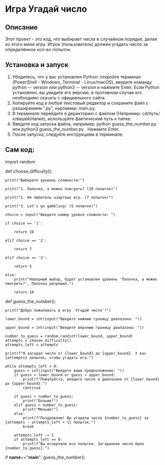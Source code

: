 # Игра Угадай число

## Описание
Этот проект - это код, что выбирает числа в случайном порядке, делая из этого мини игру. Игрок (пользователь) должен угадать число за определённое кол-во попыток.

## Установка и запуск
1. Убедитесь, что у вас установлен Python:
   откройте терминал (PowerShell - Windows, Terminal - Linux/macOS), введите команду python -- version или python3 -- version и нажмите Enter. Если Python установлен, вы увидите его версию, в противном случае его необходимо скачать с официального сайта.
2. Копируйте код в любой текстовый редактор и сохраните файл с разширением ".py", нарпимер: main.py.
3. В терминале перейдите в дерикторию с файлом (Например: cd/путь/к/вашей/папке), используйте фактический путь к папке.
4. Введите код запуска файла, например: python guess_the_number.py или python3 guess_the_number.py . Нажмите Enter.
5. После запуска, следуйте инструкциям в терминале.

## Сам код:
import random

def choose_difficulty():

    print("Выберите уровень сложности:")
    
    print("1. Папочка, а можно поиграть? (10 попыток)")
    
    print("2. Не любитель азартных игр. (7 попыток)")
    
    print("3. Let's go gambling! (5 попыток)")
    
    choice = input("Введите номер уровня сложности: ")
    
    if choice == '1':
    
        return 10
        
    elif choice == '2':
    
        return 7
        
    elif choice == '3':
    
        return 5
        
    else:
        print("Неверный выбор, будет установлен уровень 'Папочка, а можно пиогрить?', Папочка разрешил.")
        
        return 10

def guess_the_number():

    print("Добро пожаловать в игру 'Угадай число'!")
    
    lower_bound = int(input("Введите нижнюю границу диапазона: "))
    
    upper_bound = int(input("Введите верхнюю границу диапазона: "))
    
    number_to_guess = random.randint(lower_bound, upper_bound)
    attempts = choose_difficulty()
    attempts_left = attempts

    print(f"Я загадал число от {lower_bound} до {upper_bound}. У вас {attempts} попыток, чтобы угадать его.")

    while attempts_left > 0:
        guess = int(input("Введите ваше предположение: "))
        if guess < lower_bound or guess > upper_bound:
            print(f"Пожалуйста, введите число в диапазоне от {lower_bound} до {upper_bound}.")
            continue

        if guess < number_to_guess:
            print("Больше!")
        elif guess > number_to_guess:
            print("Меньше!")
        else:
            print(f"Поздравляю! Вы угадали число {number_to_guess} за {attempts - attempts_left + 1} попыток.")
            break

        attempts_left -= 1
        if attempts_left == 0:
            print(f"Вы исчерпали все попытки. Загаданное число было {number_to_guess}.")

if __name__=="__main__":
    guess_the_number()
